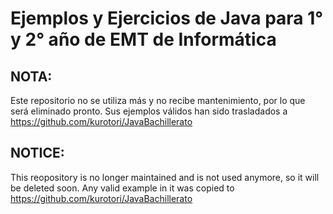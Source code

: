 # Ejemplos y Ejercicios de Java para 1° y 2° año de EMT de Informática
## NOTA:
Este repositorio no se utiliza más y no recibe mantenimiento, por lo que será eliminado pronto. Sus ejemplos válidos han sido trasladados a https://github.com/kurotori/JavaBachillerato

## NOTICE:
This reopository is no longer maintained and is not used anymore, so it will be deleted soon. Any valid example in it was copied to https://github.com/kurotori/JavaBachillerato
